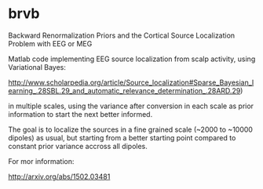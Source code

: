 # brvb

 Backward Renormalization Priors and the Cortical Source Localization Problem with EEG or MEG

Matlab code implementing EEG source localization from scalp activity, using Variational Bayes:

http://www.scholarpedia.org/article/Source_localization#Sparse_Bayesian_learning_.28SBL.29_and_automatic_relevance_determination_.28ARD.29)

in multiple scales, using the variance after conversion in each scale as prior information to start the next better informed. 

The goal is to localize the sources in a fine grained scale (~2000 to ~10000 dipoles) as usual, but starting from a better starting point compared to constant prior variance accross all dipoles.

For mor information:

http://arxiv.org/abs/1502.03481
